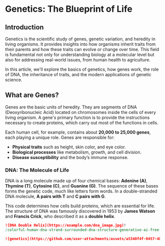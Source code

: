 # Genetics: The Blueprint of Life

## Introduction

Genetics is the scientific study of genes, genetic variation, and heredity in living organisms. It provides insights into how organisms inherit traits from their parents and how these traits can evolve or change over time. This field is fundamental not only for understanding biology at a molecular level but also for addressing real-world issues, from human health to agriculture.

In this article, we'll explore the basics of genetics, how genes work, the role of DNA, the inheritance of traits, and the modern applications of genetic science.

## What are Genes?


Genes are the basic units of heredity. They are segments of DNA (Deoxyribonucleic Acid) located on chromosomes inside the cells of every living organism. A gene's primary function is to provide the instructions necessary to create proteins, which carry out most of the functions in cells.

Each human cell, for example, contains about **20,000 to 25,000 genes**, each playing a unique role. Genes are responsible for:

- **Physical traits** such as height, skin color, and eye color.
- **Biological processes** like metabolism, growth, and cell division.
- **Disease susceptibility** and the body’s immune response.

### DNA: The Molecule of Life

DNA is a long molecule made up of four chemical bases: **Adenine (A)**, **Thymine (T)**, **Cytosine (C)**, and **Guanine (G)**. The sequence of these bases forms the genetic code, much like letters form words. In a double-stranded DNA molecule, **A pairs with T** and **C pairs with G**.

This code determines how cells build proteins, which are essential for life. The structure of DNA was famously discovered in 1953 by **James Watson** and **Francis Crick**, who described it as a **double helix**.

```markdown
![DNA Double Helix](https://example.com/dna_image.jpg)!
[colorful-human-dna-strand-surrounded-dna-structure-generative-ai-free-photo](https://static.vecteezy.com/system/resources/previews/022/379/220/large_2x/colorful-human-dna-strand-surrounded-dna-structure-generative-ai-free-photo.JPG)

![genetics](https://github.com/user-attachments/assets/a5340f4f-0457-485f-a24f-8e7be68ee866)

